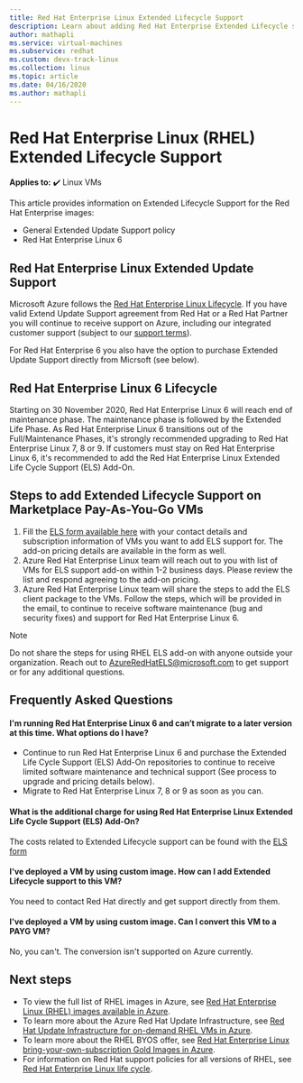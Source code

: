 ```yaml
---
title: Red Hat Enterprise Linux Extended Lifecycle Support 
description: Learn about adding Red Hat Enterprise Extended Lifecycle support add on
author: mathapli
ms.service: virtual-machines
ms.subservice: redhat
ms.custom: devx-track-linux
ms.collection: linux
ms.topic: article
ms.date: 04/16/2020
ms.author: mathapli
---
```


# Red Hat Enterprise Linux (RHEL) Extended Lifecycle Support

**Applies to:** :heavy_check_mark: Linux VMs 

This article provides information on Extended Lifecycle Support for the Red Hat Enterprise images:
* General Extended Update Support policy
* Red Hat Enterprise Linux 6 

## Red Hat Enterprise Linux Extended Update Support

Microsoft Azure follows the [Red Hat Enterprise Linux Lifecycle](https://access.redhat.com/support/policy/updates/errata/#:~:text=Red%20Hat%20Enterprise%20Linux%20Version%208%20and%209,Support%20Phases%20followed%20by%20an%20Extended%20Life%20Phase.). If you have valid Extend Update Support agreement from Red Hat or a Red Hat Partner you will continue to receive support on Azure, including our integrated customer support (subject to our [support terms](/troubleshoot/azure/cloud-services/support-linux-open-source-technology)).

For Red Hat Enterprise 6 you also have the option to purchase Extended Update Support directly from Micrsoft (see below).

## Red Hat Enterprise Linux 6 Lifecycle
Starting on 30 November 2020, Red Hat Enterprise Linux 6 will reach end of maintenance phase. The maintenance phase is followed by the Extended Life Phase. As Red Hat Enterprise Linux 6 transitions out of the Full/Maintenance Phases, it's strongly recommended upgrading to Red Hat Enterprise Linux 7, 8 or 9. If customers must stay on Red Hat Enterprise Linux 6, it's recommended to add the Red Hat Enterprise Linux Extended Life Cycle Support (ELS) Add-On.

## Steps to add Extended Lifecycle Support on Marketplace Pay-As-You-Go VMs
1. Fill the [ELS form available here](https://aka.ms/els-form) with your contact details and subscription information of VMs you want to add ELS support for. The add-on pricing  details are available in the form as well.
1. Azure Red Hat Enterprise Linux team will reach out to you with list of VMs for ELS support add-on within 1-2 business days. Please review the list and respond agreeing to the add-on pricing.
1. Azure Red Hat Enterprise Linux team will share the steps to add the ELS client package to the VMs. Follow the steps, which will be provided in the email, to continue to receive software maintenance (bug and security fixes) and  support for Red Hat Enterprise Linux 6.

> [!Note]
> Do not share the steps for using RHEL ELS add-on with anyone outside your organization. Reach out to AzureRedHatELS@microsoft.com to get support or for any additional questions.

## Frequently Asked Questions

#### I'm running Red Hat Enterprise Linux 6 and can’t migrate to a later version at this time. What options do I have?
* Continue to run Red Hat Enterprise Linux 6 and purchase the Extended Life Cycle Support (ELS) Add-On repositories to continue to receive limited software maintenance and technical support (See process to upgrade and pricing details below).
* Migrate to Red Hat Enterprise Linux 7, 8 or 9 as soon as you can.

#### What is the additional charge for using Red Hat Enterprise Linux Extended Life Cycle Support (ELS) Add-On?
The costs related to Extended Lifecycle support can be found with the [ELS form](https://aka.ms/els-form)

#### I've deployed a VM by using custom image. How can I add Extended Lifecycle support to this VM?
You need to contact Red Hat directly and get support directly from them.

#### I've deployed a VM by using custom image. Can I convert this VM to a PAYG VM?
No, you can't. The conversion isn't supported on Azure currently.


## Next steps

* To view the full list of RHEL images in Azure, see [Red Hat Enterprise Linux (RHEL) images available in Azure](./redhat-imagelist.md).
* To learn more about the Azure Red Hat Update Infrastructure, see [Red Hat Update Infrastructure for on-demand RHEL VMs in Azure](./redhat-rhui.md).
* To learn more about the RHEL BYOS offer, see [Red Hat Enterprise Linux bring-your-own-subscription Gold Images in Azure](./byos.md).
* For information on Red Hat support policies for all versions of RHEL, see [Red Hat Enterprise Linux life cycle](https://access.redhat.com/support/policy/updates/errata).


